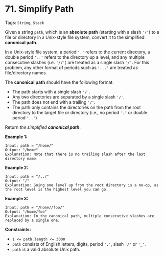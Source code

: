 # 71. Simplify Path

Tags: `String`, `Stack`

Given a string `path`, which is an **absolute path** (starting with a slash `'/'`) to a file or directory in a Unix-style file system, convert it to the simplified **canonical path**.

In a Unix-style file system, a period `'.'` refers to the current directory, a double period `'..'` refers to the directory up a level, and any multiple consecutive slashes (i.e. `'//'`) are treated as a single slash `'/'`. For this problem, any other format of periods such as `'...'` are treated as file/directory names.

The **canonical path** should have the following format:

*   The path starts with a single slash `'/'`.
*   Any two directories are separated by a single slash `'/'`.
*   The path does not end with a trailing `'/'`.
*   The path only contains the directories on the path from the root directory to the target file or directory (i.e., no period `'.'` or double period `'..'`)

Return _the simplified **canonical path**_.

**Example 1:**

```
Input: path = "/home/"
Output: "/home"
Explanation: Note that there is no trailing slash after the last directory name.
```

**Example 2:**

```
Input: path = "/../"
Output: "/"
Explanation: Going one level up from the root directory is a no-op, as the root level is the highest level you can go.
```

**Example 3:**

```
Input: path = "/home//foo/"
Output: "/home/foo"
Explanation: In the canonical path, multiple consecutive slashes are replaced by a single one.
```

**Constraints:**

*   `1 <= path.length <= 3000`
*   `path` consists of English letters, digits, period `'.'`, slash `'/'` or `'_'`.
*   `path` is a valid absolute Unix path.